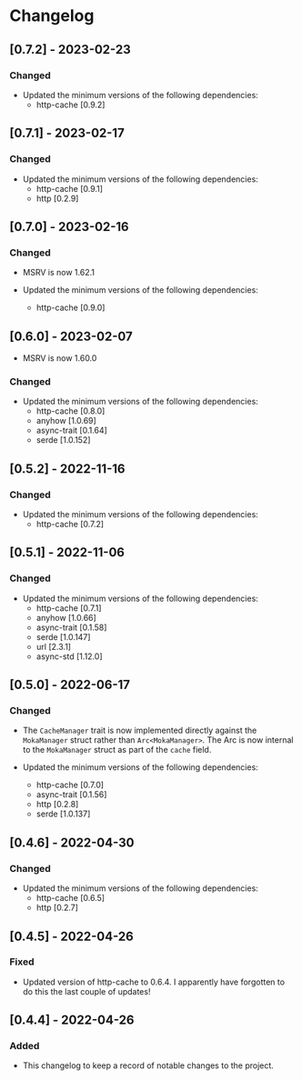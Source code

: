 # Changelog

## [0.7.2] - 2023-02-23

### Changed

- Updated the minimum versions of the following dependencies:
  - http-cache [0.9.2]

## [0.7.1] - 2023-02-17

### Changed

- Updated the minimum versions of the following dependencies:
  - http-cache [0.9.1]
  - http [0.2.9]

## [0.7.0] - 2023-02-16

### Changed

- MSRV is now 1.62.1

- Updated the minimum versions of the following dependencies:
  - http-cache [0.9.0]

## [0.6.0] - 2023-02-07

- MSRV is now 1.60.0

### Changed

- Updated the minimum versions of the following dependencies:
  - http-cache [0.8.0]
  - anyhow [1.0.69]
  - async-trait [0.1.64]
  - serde [1.0.152]

## [0.5.2] - 2022-11-16

### Changed

- Updated the minimum versions of the following dependencies:
  - http-cache [0.7.2]

## [0.5.1] - 2022-11-06

### Changed

- Updated the minimum versions of the following dependencies:
  - http-cache [0.7.1]
  - anyhow [1.0.66]
  - async-trait [0.1.58]
  - serde [1.0.147]
  - url [2.3.1]
  - async-std [1.12.0]

## [0.5.0] - 2022-06-17

### Changed

- The `CacheManager` trait is now implemented directly against the `MokaManager` struct rather than `Arc<MokaManager>`. The Arc is now internal to the `MokaManager` struct as part of the `cache` field.

- Updated the minimum versions of the following dependencies:
  - http-cache [0.7.0]
  - async-trait [0.1.56]
  - http [0.2.8]
  - serde [1.0.137]

## [0.4.6] - 2022-04-30

### Changed

- Updated the minimum versions of the following dependencies:
  - http-cache [0.6.5]
  - http [0.2.7]

## [0.4.5] - 2022-04-26

### Fixed

- Updated version of http-cache to 0.6.4. I apparently have forgotten to do this the last couple of updates!

## [0.4.4] - 2022-04-26

### Added

- This changelog to keep a record of notable changes to the project.
